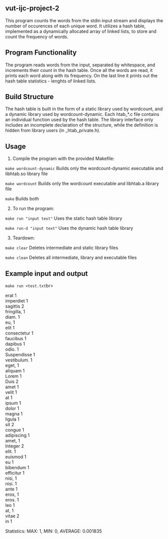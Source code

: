 ## vut-ijc-project-2 

This program counts the words from the stdin input stream and displays the number of occurences of each unique word.
It utilizes a hash table, implemented as a dynamically allocated array of linked lists, to store and count the frequency of words.

## Program Functionality

The program reads words from the input, separated by whitespace, and increments their count in the hash table. Once all the words are read, it prints each word along with its frequency. On the last line it prints out the hash table statistics - lenghts of linked lists.

## Build Structure

The hash table is built in the form of a static library used by wordcount, and a dynamic library used by wordcount-dynamic. Each htab_*.c file contains an individual function used by the hash table. The library interface only includes an incomplete declaration of the structure, while the definition is hidden from library users (in _htab_private.h).

## Usage

1. Compile the program with the provided Makefile:

`make wordcount-dynamic`	Builds only the wordcount-dynamic executable and libhtab.so library file

`make wordcount`		Builds only the wordcount executable and libhtab.a library file

`make`				Builds both

2. To run the program:

`make run "input text"`		Uses the static hash table library

`make run-d "input text"`	Uses the dynamic hash table library

3. Teardown:

`make clear`	Deletes intermediate and static library files

`make clean`	Deletes all intermediate, library and executable files

## Example input and output

`make run <test.txt`br>

erat 	 1<br>
imperdiet 	 1<br>
sagittis 	 2<br>
fringilla, 	 1<br>
diam. 	 1<br>
eu, 	 1<br>
elit 	 1<br>
consectetur 	 1<br>
faucibus 	 1<br>
dapibus 	 1<br>
odio. 	 1<br>
Suspendisse 	 1<br>
vestibulum. 	 1<br>
eget, 	 1<br>
aliquam 	 1<br>
Lorem 	 1<br>
Duis 	 2<br>
amet 	 1<br>
velit 	 1<br>
at 	 1<br>
ipsum 	 1<br>
dolor 	 1<br>
magna 	 1<br>
ligula 	 1<br>
sit 	 2<br>
congue 	 1<br>
adipiscing 	 1<br>
amet, 	 1<br>
Integer 	 2<br>
elit. 	 1<br>
euismod 	 1<br>
eu 	 1<br>
bibendum 	 1<br>
efficitur 	 1<br>
nisi, 	 1<br>
nisi. 	 1<br>
ante 	 1<br>
eros, 	 1<br>
eros. 	 1<br>
leo 	 1<br>
at, 	 1<br>
vitae 	 2<br>
in 	 1<br>

Statistics: MAX: 1, MIN: 0, AVERAGE: 0.001835



